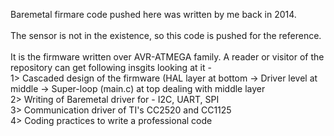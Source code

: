 Baremetal firmare code pushed here was written by me back in 2014.  <br />
<br/>
The sensor is not in the existence, so this code is pushed for the reference. <br />
<br />
It is the firmware written over AVR-ATMEGA family. A reader or visitor of the repository can get following insgits looking at it - <br />
  1> Cascaded design of the firmware (HAL layer at bottom -> Driver level at middle -> Super-loop (main.c) at top dealing with middle layer <br />
  2> Writing of Baremetal driver for - I2C, UART, SPI <br />
  3> Communication driver of TI's CC2520  and CC1125 <br />
  4> Coding practices to write a professional code <br />

